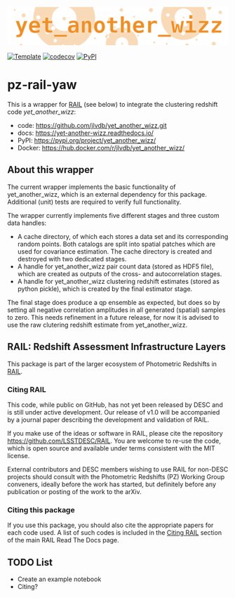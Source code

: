 ![alt text](https://raw.githubusercontent.com/jlvdb/yet_another_wizz/main/docs/source/_static/logo-dark.png)

[![Template](https://img.shields.io/badge/Template-LINCC%20Frameworks%20Python%20Project%20Template-brightgreen)](https://lincc-ppt.readthedocs.io/en/latest/)
[![codecov](https://codecov.io/gh/LSSTDESC/rail_yaw/graph/badge.svg?token=BsmWz2v0qL)](https://codecov.io/gh/LSSTDESC/rail_yaw)
[![PyPI](https://img.shields.io/pypi/v/yaw_rail?color=blue&logo=pypi&logoColor=white)](https://pypi.org/project/yaw_rail/)

# pz-rail-yaw

This is a wrapper for [RAIL](https://github.com/LSSTDESC/RAIL) (see below) to
integrate the clustering redshift code *yet_another_wizz*:

- code: https://github.com/jlvdb/yet_another_wizz.git
- docs: https://yet-another-wizz.readthedocs.io/
- PyPI: https://pypi.org/project/yet_another_wizz/
- Docker: https://hub.docker.com/r/jlvdb/yet_another_wizz/


## About this wrapper

The current wrapper implements the basic functionality of yet_another_wizz,
which is an external dependency for this package. Additional (unit) tests are
required to verify full functionality.

The wrapper currently implements five different stages and three custom data
handles:

- A cache directory, of which each stores a data set and its corresponding
  random points. Both catalogs are split into spatial patches which are used for
  covariance estimation. The cache directory is created and destroyed with two
  dedicated stages.
- A handle for yet_another_wizz pair count data (stored as HDF5 file), which are
created as outputs of the cross- and autocorrelation stages.
- A handle for yet_another_wizz clustering redshift estimates (stored as python
pickle), which is created by the final estimator stage.

The final stage does produce a qp ensemble as expected, but does so by setting
all negative correlation amplitudes in all generated (spatial) samples to zero.
This needs refinement in a future release, for now it is advised to use the raw
clutering redshift estimate from yet_another_wizz.


## RAIL: Redshift Assessment Infrastructure Layers

This package is part of the larger ecosystem of Photometric Redshifts
in [RAIL](https://github.com/LSSTDESC/RAIL).

### Citing RAIL

This code, while public on GitHub, has not yet been released by DESC and is
still under active development. Our release of v1.0 will be accompanied by a
journal paper describing the development and validation of RAIL.

If you make use of the ideas or software in RAIL, please cite the repository 
<https://github.com/LSSTDESC/RAIL>. You are welcome to re-use the code, which
is open source and available under terms consistent with the MIT license.

External contributors and DESC members wishing to use RAIL for non-DESC projects
should consult with the Photometric Redshifts (PZ) Working Group conveners,
ideally before the work has started, but definitely before any publication or 
posting of the work to the arXiv.

### Citing this package

If you use this package, you should also cite the appropriate papers for each
code used.  A list of such codes is included in the 
[Citing RAIL](https://lsstdescrail.readthedocs.io/en/stable/source/citing.html)
section of the main RAIL Read The Docs page.

## TODO List

- Create an example notebook
- Citing?
